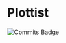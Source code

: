 # Plottist

![Commits Badge](https://img.shields.io/github/commit-activity/m/serkozz/Plottist?label=Total%20Commits)